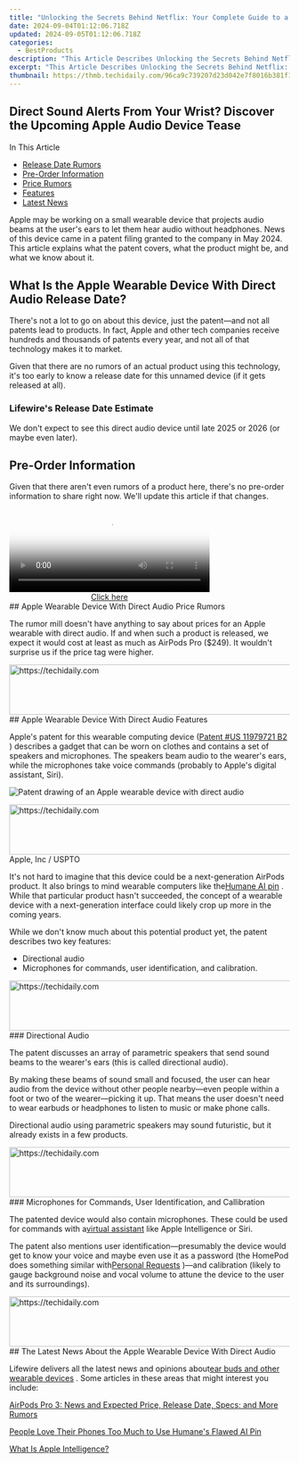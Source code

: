 ```yaml
---
title: "Unlocking the Secrets Behind Netflix: Your Complete Guide to a Popular Streaming Service"
date: 2024-09-04T01:12:06.718Z
updated: 2024-09-05T01:12:06.718Z
categories:
  - BestProducts
description: "This Article Describes Unlocking the Secrets Behind Netflix: Your Complete Guide to a Popular Streaming Service"
excerpt: "This Article Describes Unlocking the Secrets Behind Netflix: Your Complete Guide to a Popular Streaming Service"
thumbnail: https://thmb.techidaily.com/96ca9c739207d23d042e7f8016b381f18f2564ff73ddf98034c5d696bcc3f7e9.jpg
---
```


## Direct Sound Alerts From Your Wrist? Discover the Upcoming Apple Audio Device Tease

 In This Article

* [Release Date Rumors](https://www.lifewire.com/#toc-what-is-the-apple-wearable-device-with-direct-audio-release-date)
* [Pre-Order Information](https://www.lifewire.com/#toc-pre-order-information)
* [Price Rumors](https://www.lifewire.com/#toc-apple-wearable-device-with-direct-audio-price-rumors)
* [Features](https://www.lifewire.com/#toc-apple-wearable-device-with-direct-audio-features)
* [Latest News](https://www.lifewire.com/#toc-the-latest-news-about-the-apple-wearable-device-with-direct-audio)

 Apple may be working on a small wearable device that projects audio beams at the user's ears to let them hear audio without headphones. News of this device came in a patent filing granted to the company in May 2024\. This article explains what the patent covers, what the product might be, and what we know about it.

## What Is the Apple Wearable Device With Direct Audio Release Date?

 There's not a lot to go on about this device, just the patent—and not all patents lead to products. In fact, Apple and other tech companies receive hundreds and thousands of patents every year, and not all of that technology makes it to market.

 Given that there are no rumors of an actual product using this technology, it's too early to know a release date for this unnamed device (if it gets released at all).

### Lifewire's Release Date Estimate

 We don't expect to see this direct audio device until late 2025 or 2026 (or maybe even later).

## Pre-Order Information

 Given that there aren't even rumors of a product here, there's no pre-order information to share right now. We'll update this article if that changes.

<!-- affiliate ads begin -->
<span id="1983582">
					<video width="360" height="150" style="cursor:pointer"
           poster="//a.impactradius-go.com/display-clicktoplayimage/1983582.png"
           onclick="if(!this.playClicked){this.play();this.setAttribute('controls',true);this.playClicked=true;}">
	   <source src="//a.impactradius-go.com/display-ad/22993-1983582">
	   <img src="//a.impactradius-go.com/display-clicktoplayimage/1983582.png" style="border: none; height: 100%; width: 100%; object-fit: contain">
	</video>
	<div style="width:360px;text-align:center"><a href="javascript:window.open(decodeURIComponent('https%3A%2F%2Fhomestyler.sjv.io%2Fc%2F5597632%2F1983582%2F22993'), '_blank');void(0);">Click here</a></div>
</span>
<img height="0" width="0" src="https://imp.pxf.io/i/5597632/1983582/22993" style="position:absolute;visibility:hidden;" border="0" />
<!-- affiliate ads end -->
## Apple Wearable Device With Direct Audio Price Rumors

 The rumor mill doesn't have anything to say about prices for an Apple wearable with direct audio. If and when such a product is released, we expect it would cost at least as much as AirPods Pro ($249). It wouldn't surprise us if the price tag were higher.

<!-- affiliate ads begin -->
<a href="https://appsumo.8odi.net/c/5597632/2128844/7443" target="_top" id="2128844">
  <img src="//a.impactradius-go.com/display-ad/7443-2128844" border="0" alt="https://techidaily.com" width="728" height="90"/>
</a>
<img height="0" width="0" src="https://appsumo.8odi.net/i/5597632/2128844/7443" style="position:absolute;visibility:hidden;" border="0" />
<!-- affiliate ads end -->
## Apple Wearable Device With Direct Audio Features

 Apple's patent for this wearable computing device ([Patent #US 11979721 B2](https://ppubs.uspto.gov/dirsearch-public/print/downloadPdf/11979721) ) describes a gadget that can be worn on clothes and contains a set of speakers and microphones. The speakers beam audio to the wearer's ears, while the microphones take voice commands (probably to Apple's digital assistant, Siri).

![Patent drawing of an Apple wearable device with direct audio](https://www.lifewire.com/thmb/bpw_abDVlHe6Q57SQBo0eDLP8K8=/960x0/filters:no_upscale():max_bytes(200000):strip_icc():format(webp)/apple-wearable-audio-device-e517a826f13a414dbecdc3bca50d826b.jpg)

<!-- affiliate ads begin -->
<a href="https://aligracehair.sjv.io/c/5597632/2080317/19272" target="_top" id="2080317">
  <img src="//a.impactradius-go.com/display-ad/19272-2080317" border="0" alt="https://techidaily.com" width="728" height="90"/>
</a>
<img height="0" width="0" src="https://aligracehair.sjv.io/i/5597632/2080317/19272" style="position:absolute;visibility:hidden;" border="0" />
<!-- affiliate ads end -->
Apple, Inc / USPTO

 It's not hard to imagine that this device could be a next-generation AirPods product. It also brings to mind wearable computers like the[Humane AI pin](https://www.theverge.com/24126502/humane-ai-pin-review) . While that particular product hasn't succeeded, the concept of a wearable device with a next-generation interface could likely crop up more in the coming years.

 While we don't know much about this potential product yet, the patent describes two key features:  

* Directional audio
* Microphones for commands, user identification, and calibration.

<!-- affiliate ads begin -->
<a href="https://aligracehair.sjv.io/c/5597632/1885932/19272" target="_top" id="1885932">
  <img src="//a.impactradius-go.com/display-ad/19272-1885932" border="0" alt="https://techidaily.com" width="728" height="90"/>
</a>
<img height="0" width="0" src="https://aligracehair.sjv.io/i/5597632/1885932/19272" style="position:absolute;visibility:hidden;" border="0" />
<!-- affiliate ads end -->
### Directional Audio

 The patent discusses an array of parametric speakers that send sound beams to the wearer's ears (this is called directional audio).

 By making these beams of sound small and focused, the user can hear audio from the device without other people nearby—even people within a foot or two of the wearer—picking it up. That means the user doesn't need to wear earbuds or headphones to listen to music or make phone calls.

 Directional audio using parametric speakers may sound futuristic, but it already exists in a few products.  

<!-- affiliate ads begin -->
<a href="https://appsumo.8odi.net/c/5597632/2068426/7443" target="_top" id="2068426">
  <img src="//a.impactradius-go.com/display-ad/7443-2068426" border="0" alt="https://techidaily.com" width="728" height="90"/>
</a>
<img height="0" width="0" src="https://appsumo.8odi.net/i/5597632/2068426/7443" style="position:absolute;visibility:hidden;" border="0" />
<!-- affiliate ads end -->
### Microphones for Commands, User Identification, and Callibration

 The patented device would also contain microphones. These could be used for commands with a[virtual assistant](https://www.lifewire.com/virtual-assistants-4138533) like Apple Intelligence or Siri.

 The patent also mentions user identification—presumably the device would get to know your voice and maybe even use it as a password (the HomePod does something similar with[Personal Requests](https://www.lifewire.com/how-to-set-up-apple-homepod-4800071) )—and calibration (likely to gauge background noise and vocal volume to attune the device to the user and its surroundings).

<!-- affiliate ads begin -->
<a href="https://appsumo.8odi.net/c/5597632/2044586/7443" target="_top" id="2044586">
  <img src="//a.impactradius-go.com/display-ad/7443-2044586" border="0" alt="https://techidaily.com" width="728" height="90"/>
</a>
<img height="0" width="0" src="https://appsumo.8odi.net/i/5597632/2044586/7443" style="position:absolute;visibility:hidden;" border="0" />
<!-- affiliate ads end -->
## The Latest News About the Apple Wearable Device With Direct Audio

 Lifewire delivers all the latest news and opinions about[ear buds and other wearable devices](https://www.lifewire.com/smart-home-connected-life-news-4797031) . Some articles in these areas that might interest you include:

[AirPods Pro 3: News and Expected Price, Release Date, Specs; and More Rumors](https://www.lifewire.com/airpods-pro-3-8640919)

[People Love Their Phones Too Much to Use Humane's Flawed AI Pin](https://www.lifewire.com/humane-ai-pin-flawed-8631377)

[What Is Apple Intelligence?](https://www.lifewire.com/what-is-apple-gpt-7571221)


<ins class="adsbygoogle"
     style="display:block"
     data-ad-format="autorelaxed"
     data-ad-client="ca-pub-7571918770474297"
     data-ad-slot="1223367746"></ins>



<ins class="adsbygoogle"
     style="display:block"
     data-ad-client="ca-pub-7571918770474297"
     data-ad-slot="8358498916"
     data-ad-format="auto"
     data-full-width-responsive="true"></ins>


